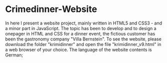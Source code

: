 # Crimedinner-Website
In here I present a website project, mainly written in HTML5 and CSS3 - and a minor part in JavaScript. The topic has been to develop and to design a onepager in HTML and CSS for a dinner event, the fictious customer has been the gastronomy company "Villa Bernstein". To see the website, please download the folder "krimidinner" and open the file "krimidinner_v9.html" in a web browser of your choice. The language of the website contents is German;
